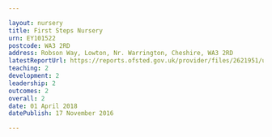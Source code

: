 ```yaml
---

layout: nursery
title: First Steps Nursery
urn: EY101522
postcode: WA3 2RD
address: Robson Way, Lowton, Nr. Warrington, Cheshire, WA3 2RD
latestReportUrl: https://reports.ofsted.gov.uk/provider/files/2621951/urn/EY101522.pdf
teaching: 2
development: 2
leadership: 2
outcomes: 2
overall: 2
date: 01 April 2018 
datePublish: 17 November 2016

---
```

